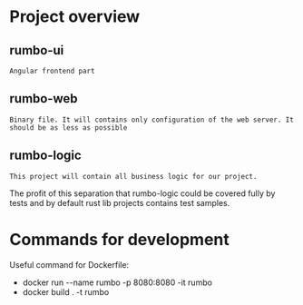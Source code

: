# Project overview
## rumbo-ui
    Angular frontend part
## rumbo-web
    Binary file. It will contains only configuration of the web server. It should be as less as possible
## rumbo-logic
    This project will contain all business logic for our project.

The profit of this separation that rumbo-logic could be covered fully by tests and by default rust lib projects contains test samples.

# Commands for development
Useful command for Dockerfile:
 - docker run --name rumbo -p 8080:8080 -it rumbo
 - docker build . -t rumbo